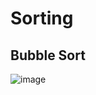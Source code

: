 # Sorting

##  Bubble Sort

![image](https://user-images.githubusercontent.com/60965415/206711985-24442baf-868a-47d0-a373-76055e9ea2f4.png)


<!-- <center><img src='' height=600 width=600  /></center> -->
